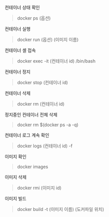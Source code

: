 컨테이너 상태 확인

> docker ps (옵션)

컨테이너 실행

> docker run (옵션) (이미지 이름)

컨테이너 셸 접속

> docker exec -it (컨테이너 id) /bin/bash

컨테이너 정지

> docker stop (컨테이너 id)

컨테이너 삭제

> docker rm (컨테이너 id)

정지중인 컨테이너 전체 삭제

> docker rm $(docker ps -a -q)

컨테이너 로그 계속 확인

> docker logs (컨테이너 id) -f

이미지 확인

> docker images

이미지 삭제

> docker rmi (이미지 id)

이미지 빌드

> docker build -t (이미지 이름) (도커파일 위치)
